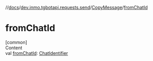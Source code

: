 //[docs](../../../index.md)/[dev.inmo.tgbotapi.requests.send](../index.md)/[CopyMessage](index.md)/[fromChatId](from-chat-id.md)



# fromChatId  
[common]  
Content  
val [fromChatId](from-chat-id.md): [ChatIdentifier](../../dev.inmo.tgbotapi.types/-chat-identifier/index.md)  



